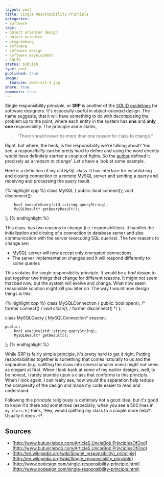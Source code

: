 ```yaml
---
layout: post
title: Single Responsibility Principle
categories:
- Software
tags:
- object oriented design
- object-oriented
- programming
- software
- software design
- software development
- SOLID
status: publish
type: post
published: true
image:
  feature: abstract-3.jpg
share: true
comments: true
---
```

Single responsibility principle, or **SRP** is another of the [SOLID
guidelines](http://linuxwell.wordpress.com/2011/08/05/solid-object-oriented-design/
"SOLID Object-Oriented Design") for software designers. It's especially useful
in object-oriented design. The name suggests, that it will have something to do
with decomposing the problem up to the point, where each entity in the system
has **one** and **only one** responsibility. The principle alone states,

> “There should never be more than one reason for class to change.”

Right, but where, the heck, is the responsibility we're talking about? You
see, a _responsibility_ can be pretty hard to define and using the word
directly would have definitely started a couple of fights. So the
[author](http://en.wikipedia.org/wiki/Robert_Cecil_Martin "Robert C. Martin")
defined it precisely as a ‘_reason to change_’. Let's have a look at some
example.

Here is a definition of my old `MySQL` class. It has interface for
establishing and closing connection to a remote MySQL server and sending a
query and receiving and processing the query result.

{% highlight cpp %}
class MySQL
{
    public:
        bool connect();
        void disconnect();

        bool executeQuery(std::string queryString);
        MySQLResult* getQueryResult();
};
{% endhighlight %}

This class  has two reasons to change (i.e. responsibilities). It handles the
initialization and closing of a connection to database server and also
communication with the server (executing SQL queries). The two reasons to
change are:

- MySQL server will now accept only encrypted connections
- The server implementation changes and it will respond differently to some
queries

This violates the single responsibility principle. It would be a _bad design_
to put together two things that change for different reasons. It might not seem
that bad now, but the system will evolve and change. What now seem reasonable
solution might kill you later on. The way I would now design things is this:

{% highlight cpp %}
class MySQLConnection
{
    public:
        bool open(); /* former connect() */
        void close(); /* former disconnect() */
};

class MySQLQuery
{
    MySQLConnection* session;

    public:
        bool execute(std::string queryString);
        MySQLResult* getResult();
};
{% endhighlight %}

While SRP is fairly simple principle, it's pretty hard to get it right.
Putting responsibilities together is something that comes naturally to us and
the separation (e.g. splitting the class into several smaller ones) might not
seem as elegant at first. When I look back at some of my earlier designs, well,
to be honest, I rarely stumble upon a class that conforms to this principle.
When I look again, I can really see, how would the separation help reduce the
complexity of the design and made my code easier to read and understand.

Following this principle religiously is definitely not a good idea, but it's
good to know it's there and sometimes (especially, when you see a 500 lines in 
`my_class.h` ) think, ‘Hey, would splitting my class to a couple more help?’.
Usually it does :-P.

## Sources
- [http://www.butunclebob.com/ArticleS.UncleBob.PrinciplesOfOod](http://www.butunclebob.com/ArticleS.UncleBob.PrinciplesOfOod)
- [http://en.wikipedia.org/wiki/Single\_responsibility\_principle](http://en.wikipedia.org/wiki/Single_responsibility_principle)
- [http://www.oodesign.com/single-responsibility-principle.html](http://www.oodesign.com/single-responsibility-principle.html)
